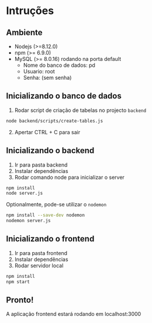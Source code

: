 # Intruções

## Ambiente

- Nodejs (>=8.12.0)
- npm (>= 6.9.0)
- MySQL (>= 8.0.16) rodando na porta default
  - Nome do banco de dados: pd
  - Usuario: root
  - Senha: (sem senha)

## Inicializando o banco de dados

1. Rodar script de criação de tabelas no projecto `backend`

```bash
node backend/scripts/create-tables.js
```

2. Apertar CTRL + C para sair

## Inicializando o backend

1. Ir para pasta backend
2. Instalar dependências
3. Rodar comando node para inicializar o server

```bash
npm install
node server.js
```

Optionalmente, pode-se utilizar o `nodemon`

```bash
npm install --save-dev nodemon
nodemon server.js
```

## Inicializando o frontend

1. Ir para pasta frontend
2. Instalar dependências
3. Rodar servidor local

```bash
npm install
npm start
```

## Pronto!

A aplicação frontend estará rodando em localhost:3000
